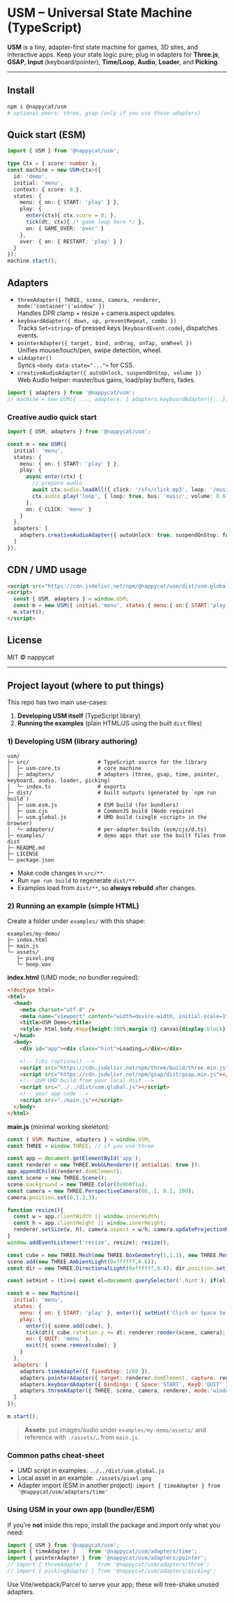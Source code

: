 # USM – Universal State Machine (TypeScript)

**USM** is a tiny, adapter-first state machine for games, 3D sites, and interactive apps.
Keep your state logic pure; plug in adapters for **Three.js**, **GSAP**, **Input** (keyboard/pointer), **Time/Loop**, **Audio**, **Loader**, and **Picking**.

---

## Install
```bash
npm i @nappycat/usm
# optional peers: three, gsap (only if you use those adapters)
```

## Quick start (ESM)
```ts
import { USM } from '@nappycat/usm';

type Ctx = { score: number };
const machine = new USM<Ctx>({
  id: 'demo',
  initial: 'menu',
  context: { score: 0 },
  states: {
    menu: { on: { START: 'play' } },
    play: {
      enter(ctx){ ctx.score = 0; },
      tick(dt, ctx){ /* game loop here */ },
      on: { GAME_OVER: 'over' }
    },
    over: { on: { RESTART: 'play' } }
  }
});
machine.start();
```

## Adapters
- `threeAdapter({ THREE, scene, camera, renderer, mode:'container'|'window' })`  
  Handles DPR clamp + resize + camera.aspect updates.
- `keyboardAdapter({ down, up, preventRepeat, combo })`  
  Tracks `Set<string>` of pressed keys (`KeyboardEvent.code`), dispatches events.
- `pointerAdapter({ target, bind, onDrag, onTap, onWheel })`  
  Unifies mouse/touch/pen, swipe detection, wheel.
- `uiAdapter()`  
  Syncs `<body data-state="...">` for CSS.
- `creativeAudioAdapter({ autoUnlock, suspendOnStop, volume })`  
  Web Audio helper: master/bus gains, load/play buffers, fades.

```ts
import { adapters } from '@nappycat/usm';
// machine = new USM({ ..., adapters: [ adapters.keyboardAdapter({...}), ... ] })
```

### Creative audio quick start
```ts
import { USM, adapters } from '@nappycat/usm';

const m = new USM({
  initial: 'menu',
  states: {
    menu: { on: { START: 'play' } },
    play: {
      async enter(ctx) {
        // prepare audio
        await ctx.audio.loadAll({ click: '/sfx/click.mp3', loop: '/music/loop.mp3' });
        ctx.audio.play('loop', { loop: true, bus: 'music', volume: 0.6 });
      },
      on: { CLICK: 'menu' }
    }
  },
  adapters: [
    adapters.creativeAudioAdapter({ autoUnlock: true, suspendOnStop: false, volume: 0.9 })
  ]
});
```

## CDN / UMD usage
```html
<script src="https://cdn.jsdelivr.net/npm/@nappycat/usm/dist/usm.global.js"></script>
<script>
  const { USM, adapters } = window.USM;
  const m = new USM({ initial:'menu', states:{ menu:{ on:{ START:'play' } }, play:{} } });
  m.start();
</script>
```

## License
MIT © nappycat

---

## Project layout (where to put things)

This repo has two main use-cases:

1) **Developing USM itself** (TypeScript library)
2) **Running the examples** (plain HTML/JS using the built `dist` files)

### 1) Developing USM (library authoring)
```
usm/
├─ src/                      # TypeScript source for the library
│  ├─ usm-core.ts            # core machine
│  ├─ adapters/              # adapters (three, gsap, time, pointer, keyboard, audio, loader, picking)
│  └─ index.ts               # exports
├─ dist/                     # built outputs (generated by `npm run build`)
│  ├─ usm.esm.js             # ESM build (for bundlers)
│  ├─ usm.cjs                # CommonJS build (Node require)
│  ├─ usm.global.js          # UMD build (single <script> in the browser)
│  └─ adapters/              # per-adapter builds (esm/cjs/d.ts)
├─ examples/                 # demo apps that use the built files from dist
├─ README.md
├─ LICENSE
└─ package.json
```

- Make code changes in `src/**`.
- Run `npm run build` to regenerate `dist/**`.
- Examples load from `dist/**`, so **always rebuild** after changes.

### 2) Running an example (simple HTML)
Create a folder under `examples/` with this shape:
```
examples/my-demo/
├─ index.html
├─ main.js
└─ assets/
   ├─ pixel.png
   └─ beep.wav
```

**index.html** (UMD mode; no bundler required):
```html
<!doctype html>
<html>
  <head>
    <meta charset="utf-8" />
    <meta name="viewport" content="width=device-width, initial-scale=1" />
    <title>USM Demo</title>
    <style> html,body,#app{height:100%;margin:0} canvas{display:block} .hint{position:fixed;left:8px;top:8px;color:#fff;font:12px monospace}</style>
  </head>
  <body>
    <div id="app"><div class="hint">Loading…</div></div>

    <!-- libs (optional) -->
    <script src="https://cdn.jsdelivr.net/npm/three/build/three.min.js"></script>
    <script src="https://cdn.jsdelivr.net/npm/gsap/dist/gsap.min.js"></script>
    <!-- USM UMD build from your local dist -->
    <script src="../../dist/usm.global.js"></script>
    <!-- your app code -->
    <script src="./main.js"></script>
  </body>
</html>
```

**main.js** (minimal working skeleton):
```js
const { USM: Machine, adapters } = window.USM;
const THREE = window.THREE; // if you use three

const app = document.getElementById('app');
const renderer = new THREE.WebGLRenderer({ antialias: true });
app.appendChild(renderer.domElement);
const scene = new THREE.Scene();
scene.background = new THREE.Color(0x0b0f1a);
const camera = new THREE.PerspectiveCamera(60, 1, 0.1, 100);
camera.position.set(0,1.2,3);

function resize(){
  const w = app.clientWidth || window.innerWidth;
  const h = app.clientHeight || window.innerHeight;
  renderer.setSize(w, h); camera.aspect = w/h; camera.updateProjectionMatrix();
}
window.addEventListener('resize', resize); resize();

const cube = new THREE.Mesh(new THREE.BoxGeometry(1,1,1), new THREE.MeshStandardMaterial({color:0x44aaff}));
scene.add(new THREE.AmbientLight(0xffffff,0.6));
const dir = new THREE.DirectionalLight(0xffffff,0.8); dir.position.set(1,2,2); scene.add(dir);

const setHint = (t)=>{ const el=document.querySelector('.hint'); if(el) el.textContent=t; };

const m = new Machine({
  initial: 'menu',
  states: {
    menu: { on: { START: 'play' }, enter(){ setHint('Click or Space to start'); } },
    play: {
      enter(){ scene.add(cube); },
      tick(dt){ cube.rotation.y += dt; renderer.render(scene, camera); },
      on: { QUIT: 'menu' },
      exit(){ scene.remove(cube); }
    }
  },
  adapters: [
    adapters.timeAdapter({ fixedStep: 1/60 }),
    adapters.pointerAdapter({ target: renderer.domElement, capture: renderer.domElement, map: { click: 'START' } }),
    adapters.keyboardAdapter({ bindings: { Space:'START', KeyQ:'QUIT' } }),
    adapters.threeAdapter({ THREE, scene, camera, renderer, mode:'window' })
  ]
});

m.start();
```

> **Assets**: put images/audio under `examples/my-demo/assets/` and reference with `./assets/…` from `main.js`.

### Common paths cheat-sheet
- UMD script in examples: `../../dist/usm.global.js`
- Local asset in an example: `./assets/pixel.png`
- Adapter import (ESM in another project): `import { timeAdapter } from '@nappycat/usm/adapters/time'`

### Using USM in your own app (bundler/ESM)
If you’re **not** inside this repo, install the package and import only what you need:
```ts
import { USM } from '@nappycat/usm';
import { timeAdapter }    from '@nappycat/usm/adapters/time';
import { pointerAdapter } from '@nappycat/usm/adapters/pointer';
// import { threeAdapter }   from '@nappycat/usm/adapters/three';
// import { pickingAdapter } from '@nappycat/usm/adapters/picking';
```
Use Vite/webpack/Parcel to serve your app; these will tree-shake unused adapters.

